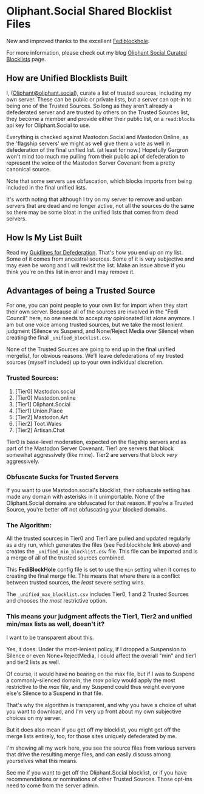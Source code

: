 # Oliphant.Social Shared Blocklist Files

New and improved thanks to the excellent [Fediblockhole](https://github.com/eigenmagic/fediblockhole).

For more information, please check out my blog [Oliphant Social Curated Blocklists](https://writer.oliphant.social/oliphant/the-oliphant-social-blocklist) page.

## How are Unified Blocklists Built

I, ([Oliphant@oliphant.social](https://oliphant.social/@oliphant)), curate a list of trusted sources, including my own server. These can be public or private lists, but a server can opt-in to being one of the Trusted Sources. So long as they aren't already a defederated server and are trusted by others on the Trusted Sources list, they become a member and provide either their public list, or a `read:blocks` api key for Oliphant.Social to use.

Everything is checked against Mastodon.Social and Mastodon.Online, as the 'flagship servers' we might as well give them a vote as well in defederation of the final unified list. (at least for now.) Hopefully Gargron won't mind too much me pulling from their public api of defederation to represent the voice of the Mastodon Server Covenant from a pretty canonical source.

Note that some servers use obfuscation, which blocks imports from being included in the final unified lists. 

It's worth noting that although I try on my server to remove and unban servers that are dead and no longer active, not all the sources do the same so there may be some bloat in the unified lists that comes from dead servers.

## How Is My List Built

Read my [Guidlines for Defederation](https://writer.oliphant.social/oliphant/guidelines-for-defederation). That's how you end up on my list. Some of it comes from ancestral sources. Some of it is very subjective and may even be wrong and I will revisit the list. Make an issue above if you think you're on this list in error and I may remove it. 

## Advantages of being a Trusted Source

For one, you can point people to your own list for import when they start their own server. Because all of the sources are involved in the "Fedi Council" here, no one needs to accept *my* opinionated list alone anymore. I am but one voice among trusted sources, but we take the most lenient judgment (Silence vs Suspend, and None/Reject Media over Silence) when creating the final `_unified_blocklist.csv`.

None of the Trusted Sources are going to end up in the final unified mergelist, for obvious reasons. We'll leave defederations of my trusted sources (myself included) up to your own individual discretion.

### Trusted Sources:
  1. [Tier0] Mastodon.social
  1. [Tier0] Mastodon.online
  1. [Tier1] Oliphant.Social
  1. [Tier1] Union.Place
  1. [Tier2] Mastodon.Art
  1. [Tier2] Toot.Wales
  1. [Tier2] Artisan.Chat
  
Tier0 is base-level moderation, expected on the flagship servers and as part of the Mastodon Server Covenant.
Tier1 are servers that block somewhat aggressively (like mine).
Tier2 are servers that block *very* aggressively.

### Obfuscate Sucks for Trusted Servers

If you want to use Mastodon.social's blocklist, their obfuscate setting has made any domain with asterisks in it unimportable. None of the Oliphant.Social domains are obfuscated for that reason. If you're a Trusted Source, you're better off not obfuscating your blocked domains.

### The Algorithm:

All the trusted sources in Tier0 and Tier1 are pulled and updated regularly as a dry run, which generates the files (see Fediblockhole link above) and creates the `_unified_min_blocklist.csv` file. This file can be imported and is a merge of all of the trusted sources combined.

This **FediBlockHole** config file is set to use the `min` setting when it comes to creating the final merge file. This means that where there is a conflict between trusted sources, the *least* severe setting wins.

The `_unified_max_blocklist.csv` includes Tier0, 1 and 2 Trusted Sources and chooses the *most* restrictive option.

### This means your judgment affects the Tier1, Tier2 and unified min/max lists as well, doesn't it?

I want to be transparent about this.

Yes, it does. Under the most-lenient policy, if I dropped a Suspension to Silence or even None+RejectMedia, I could affect the overall "min" and tier1 and tier2 lists as well.

Of course, it would have no bearing on the max file, but if I was to Suspend a commonly-silenced domain, the *max* policy would apply the most restrictive to the *max* file, and my Suspend could thus weight everyone else's Silence to a Suspend in that file.

That's why the algorithm is transparent, and why you have a choice of what you want to download, and I'm very up front about my own subjective choices on my server.

But it does also mean if you get off my blocklist, you might get off the merge lists entirely, too, for those sites uniquely defederated by me.

I'm showing all my work here, you see the source files from various servers that drive the resulting merge files, and can easily discuss among yourselves what this means.

See me if you want to get off the Oliphant.Social blocklist, or if you have recommendations or nominations of other Trusted Sources. Those opt-ins need to come from the server admin.
